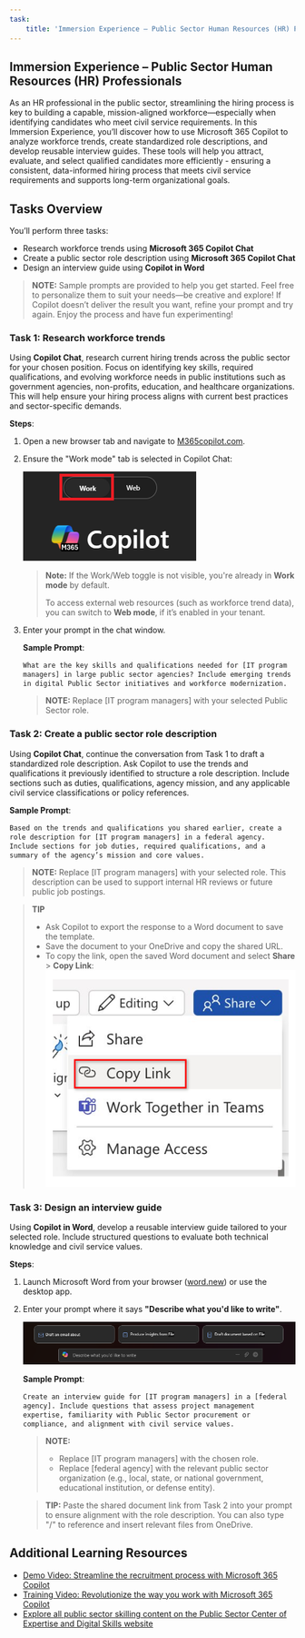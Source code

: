 ```yaml
---
task:
    title: 'Immersion Experience – Public Sector Human Resources (HR) Professionals'
---
```


## Immersion Experience – Public Sector Human Resources (HR) Professionals

As an HR professional in the public sector, streamlining the hiring process is key to building a capable, mission-aligned workforce—especially when identifying candidates who meet civil service requirements. In this Immersion Experience, you’ll discover how to use Microsoft 365 Copilot to analyze workforce trends, create standardized role descriptions, and develop reusable interview guides. These tools will help you attract, evaluate, and select qualified candidates more efficiently - ensuring a consistent, data-informed hiring process that meets civil service requirements and supports long-term organizational goals.

## Tasks Overview

You’ll perform three tasks:

- Research workforce trends using **Microsoft 365 Copilot Chat**  
- Create a public sector role description using **Microsoft 365 Copilot Chat**  
- Design an interview guide using **Copilot in Word**

> **NOTE:** Sample prompts are provided to help you get started. Feel free to personalize them to suit your needs—be creative and explore! If Copilot doesn’t deliver the result you want, refine your prompt and try again. Enjoy the process and have fun experimenting!

### Task 1: Research workforce trends

Using **Copilot Chat**, research current hiring trends across the public sector for your chosen position. Focus on identifying key skills, required qualifications, and evolving workforce needs in public institutions such as government agencies, non-profits, education, and healthcare organizations. This will help ensure your hiring process aligns with current best practices and sector-specific demands.

**Steps**:

1. Open a new browser tab and navigate to [M365copilot.com](https://m365copilot.com/).
2. Ensure the "Work mode" tab is selected in Copilot Chat:

    ![screenshot showing Work mode tab.](../Prompts/Media/work-mode.png)

    > **Note:** If the Work/Web toggle is not visible, you're already in **Work mode** by default.
    >
    > To access external web resources (such as workforce trend data), you can switch to **Web mode**, if it’s enabled in your tenant.

3. Enter your prompt in the chat window.

    **Sample Prompt**:

    ```text
    What are the key skills and qualifications needed for [IT program managers] in large public sector agencies? Include emerging trends in digital Public Sector initiatives and workforce modernization.
    ```

    > **NOTE:** Replace [IT program managers] with your selected Public Sector role.

### Task 2: Create a public sector role description

Using **Copilot Chat**, continue the conversation from Task 1 to draft a standardized role description. Ask Copilot to use the trends and qualifications it previously identified to structure a role description. Include sections such as duties, qualifications, agency mission, and any applicable civil service classifications or policy references.

**Sample Prompt**:

```text
Based on the trends and qualifications you shared earlier, create a role description for [IT program managers] in a federal agency. Include sections for job duties, required qualifications, and a summary of the agency’s mission and core values.
```

> **NOTE:** Replace [IT program managers] with your selected role. This description can be used to support internal HR reviews or future public job postings.

> **TIP**  
>
> - Ask Copilot to export the response to a Word document to save the template.  
> - Save the document to your OneDrive and copy the shared URL.  
> - To copy the link, open the saved Word document and select **Share** > **Copy Link**:  
> ![Share link.](../Prompts/Media/share-menu-with-copy-link.png)

### Task 3: Design an interview guide

Using **Copilot in Word**, develop a reusable interview guide tailored to your selected role. Include structured questions to evaluate both technical knowledge and civil service values.

**Steps**:

1. Launch Microsoft Word from your browser ([word.new](https://word.new)) or use the desktop app.
2. Enter your prompt where it says **"Describe what you'd like to write"**.

    ![screenshot showing Copilot in Word.](../Prompts/Media/draft-with-copilot.png)

    **Sample Prompt**:

    ```text
    Create an interview guide for [IT program managers] in a [federal agency]. Include questions that assess project management expertise, familiarity with Public Sector procurement or compliance, and alignment with civil service values. 
    ```

    > **NOTE:**
    > - Replace [IT program managers] with the chosen role.
    > - Replace [federal agency] with the relevant public sector organization (e.g., local, state, or national government, educational institution, or defense entity).

    > **TIP:** Paste the shared document link from Task 2 into your prompt to ensure alignment with the role description. You can also type "/" to reference and insert relevant files from OneDrive.

## Additional Learning Resources

- [Demo Video: Streamline the recruitment process with Microsoft 365 Copilot](https://content.cloudguides.com/guides/Streamline%20the%20recruitment%20process%20with%20Microsoft%20365%20Copilot)
- [Training Video: Revolutionize the way you work with Microsoft 365 Copilot](https://wwps.microsoft.com/innovate-blog/revolutionize-work-microsoft365)
- [Explore all public sector skilling content on the Public Sector Center of Expertise and Digital Skills website](https://wwps.microsoft.com/)
